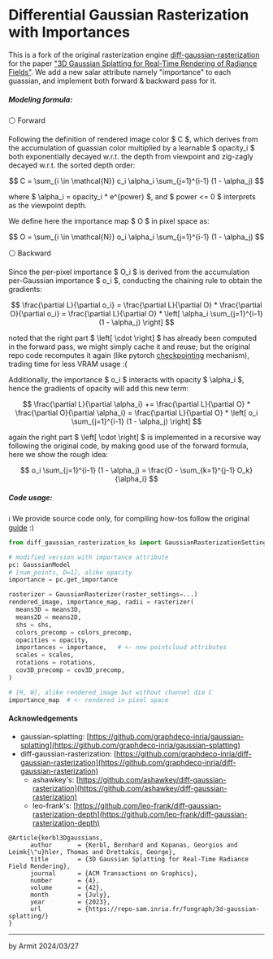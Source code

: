 # Differential Gaussian Rasterization with Importances

This is a fork of the original rasterization engine [diff-gaussian-rasterization](https://github.com/graphdeco-inria/diff-gaussian-rasterization) for the paper ["3D Gaussian Splatting for Real-Time Rendering of Radiance Fields"](https://repo-sam.inria.fr/fungraph/3d-gaussian-splatting/3d_gaussian_splatting_high.pdf). We add a new salar attribute namely "importance" to each guassian, and implement both forward & backward pass for it.


##### Modeling formula:

⚪ Forward

Following the definition of rendered image color $ C $, which derives from the accumulation of guassian color multiplied by a learnable $ opacity_i $ both exponentially decayed w.r.t. the depth from viewpoint and zig-zagly decayed w.r.t. the sorted depth order:

$$ C = \sum_{i \in \mathcal{N}} c_i \alpha_i \sum_{j=1}^{i-1} (1 - \alpha_j) $$

where $ \alpha_i = opacity_i * e^{power} $, and $ power <= 0 $ interprets as the viewpoint depth.

We define here the importance map $ O $ in pixel space as:

$$ O = \sum_{i \in \mathcal{N}} o_i \alpha_i \sum_{j=1}^{i-1} (1 - \alpha_j) $$

⚪ Backward

Since the per-pixel importance $ O_i $ is derived from the accumulation per-Gaussian importance $ o_i $, conducting the chaining rule to obtain the gradients:

$$
\frac{\partial L}{\partial o_i} = \frac{\partial L}{\partial O} * \frac{\partial O}{\partial o_i} = \frac{\partial L}{\partial O} * \left[ \alpha_i \sum_{j=1}^{i-1} (1 - \alpha_j) \right]
$$

noted that the right part $ \left[ \cdot \right] $ has already been computed in the forward pass, we might simply cache it and reuse; but the original repo code recomputes it again (like pytorch [checkpointing](https://pytorch.org/docs/stable/checkpoint.html) mechanism), trading time for less VRAM usage :(

Additionally, the importance $ o_i $ interacts with opacity $ \alpha_i $, hence the gradients of opacity will add this new term:

$$
\frac{\partial L}{\partial \alpha_i} += \frac{\partial L}{\partial O} * \frac{\partial O}{\partial \alpha_i} = \frac{\partial L}{\partial O} * \left[ o_i \sum_{j=1}^{i-1} (1 - \alpha_j) \right]
$$

again the right part $ \left[ \cdot \right] $ is implemented in a recursive way following the original code, by making good use of the forward formula, here we show the rough idea:

$$ o_i \sum_{j=1}^{i-1} (1 - \alpha_j) = \frac{O - \sum_{k=1}^{j-1} O_k}{\alpha_i} $$


##### Code usage:

ℹ We provide source code only, for compiling how-tos follow the original [guide](https://github.com/graphdeco-inria/gaussian-splatting#Optimizer) :)

```python
from diff_gaussian_rasterization_ks import GaussianRasterizationSettings, GaussianRasterizer

# modified version with importance attribute
pc: GaussianModel
# [num_points, D=1], alike opacity
importance = pc.get_importance

rasterizer = GaussianRasterizer(raster_settings=...)
rendered_image, importance_map, radii = rasterizer(
  means3D = means3D,
  means2D = means2D,
  shs = shs,
  colors_precomp = colors_precomp,
  opacities = opacity,
  importances = importance,   # <- new pointcloud attributes
  scales = scales,
  rotations = rotations,
  cov3D_precomp = cov3D_precomp,
)

# [H, W], alike rendered_image but without channel dim C
importance_map  # <- rendered in pixel space
```


#### Acknowledgements

- gaussian-splatting: [https://github.com/graphdeco-inria/gaussian-splatting](https://github.com/graphdeco-inria/gaussian-splatting)
- diff-gaussian-rasterization: [https://github.com/graphdeco-inria/diff-gaussian-rasterization](https://github.com/graphdeco-inria/diff-gaussian-rasterization)
  - ashawkey's: [https://github.com/ashawkey/diff-gaussian-rasterization](https://github.com/ashawkey/diff-gaussian-rasterization)
  - leo-frank's: [https://github.com/leo-frank/diff-gaussian-rasterization-depth](https://github.com/leo-frank/diff-gaussian-rasterization-depth)

<section class="section" id="BibTeX">
  <div class="container is-max-desktop content">
    <!-- <h2 class="title">BibTeX</h2> -->
    <pre><code>@Article{kerbl3Dgaussians,
      author       = {Kerbl, Bernhard and Kopanas, Georgios and Leimk{\"u}hler, Thomas and Drettakis, George},
      title        = {3D Gaussian Splatting for Real-Time Radiance Field Rendering},
      journal      = {ACM Transactions on Graphics},
      number       = {4},
      volume       = {42},
      month        = {July},
      year         = {2023},
      url          = {https://repo-sam.inria.fr/fungraph/3d-gaussian-splatting/}
}</code></pre>
  </div>
</section>

----
by Armit
2024/03/27
